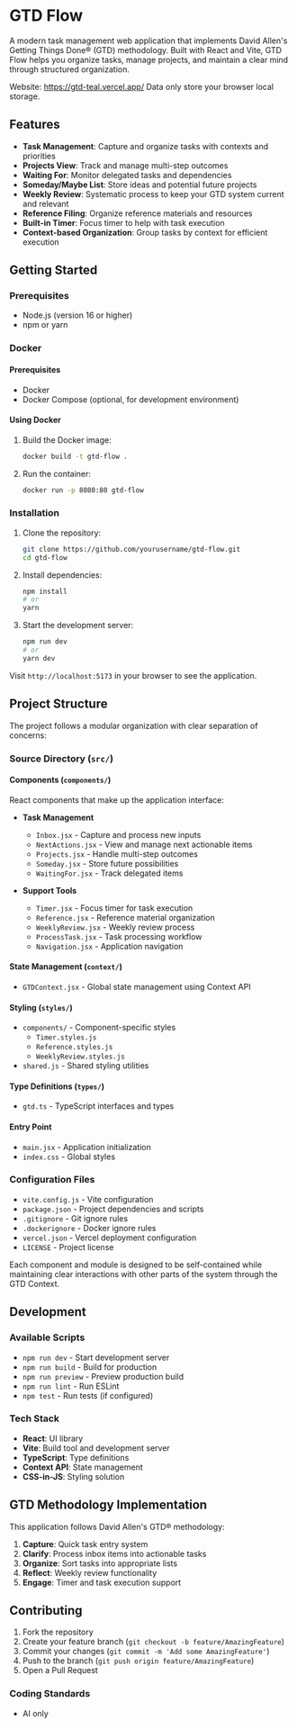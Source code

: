# GTD Flow

A modern task management web application that implements David Allen's Getting Things Done® (GTD) methodology. Built with React and Vite, GTD Flow helps you organize tasks, manage projects, and maintain a clear mind through structured organization.

Website: https://gtd-teal.vercel.app/
Data only store your browser local storage.


## Features

- **Task Management**: Capture and organize tasks with contexts and priorities
- **Projects View**: Track and manage multi-step outcomes
- **Waiting For**: Monitor delegated tasks and dependencies
- **Someday/Maybe List**: Store ideas and potential future projects
- **Weekly Review**: Systematic process to keep your GTD system current and relevant
- **Reference Filing**: Organize reference materials and resources
- **Built-in Timer**: Focus timer to help with task execution
- **Context-based Organization**: Group tasks by context for efficient execution

## Getting Started

### Prerequisites

- Node.js (version 16 or higher)
- npm or yarn

### Docker

#### Prerequisites
- Docker
- Docker Compose (optional, for development environment)

#### Using Docker

1. Build the Docker image:
    ```bash
    docker build -t gtd-flow .
    ```

2. Run the container:
    ```bash
    docker run -p 8080:80 gtd-flow
    ```

### Installation

1. Clone the repository:
    ```bash
    git clone https://github.com/yourusername/gtd-flow.git
    cd gtd-flow
    ```

2. Install dependencies:
    ```bash
    npm install
    # or
    yarn
    ```

3. Start the development server:
    ```bash
    npm run dev
    # or
    yarn dev
    ```

Visit `http://localhost:5173` in your browser to see the application.

## Project Structure

The project follows a modular organization with clear separation of concerns:

### Source Directory (`src/`)

#### Components (`components/`)
React components that make up the application interface:

- **Task Management**
  - `Inbox.jsx` - Capture and process new inputs
  - `NextActions.jsx` - View and manage next actionable items
  - `Projects.jsx` - Handle multi-step outcomes
  - `Someday.jsx` - Store future possibilities
  - `WaitingFor.jsx` - Track delegated items

- **Support Tools**
  - `Timer.jsx` - Focus timer for task execution
  - `Reference.jsx` - Reference material organization
  - `WeeklyReview.jsx` - Weekly review process
  - `ProcessTask.jsx` - Task processing workflow
  - `Navigation.jsx` - Application navigation

#### State Management (`context/`)
- `GTDContext.jsx` - Global state management using Context API

#### Styling (`styles/`)
- `components/` - Component-specific styles
  - `Timer.styles.js`
  - `Reference.styles.js`
  - `WeeklyReview.styles.js`
- `shared.js` - Shared styling utilities

#### Type Definitions (`types/`)
- `gtd.ts` - TypeScript interfaces and types

#### Entry Point
- `main.jsx` - Application initialization
- `index.css` - Global styles

### Configuration Files

- `vite.config.js` - Vite configuration
- `package.json` - Project dependencies and scripts
- `.gitignore` - Git ignore rules
- `.dockerignore` - Docker ignore rules
- `vercel.json` - Vercel deployment configuration
- `LICENSE` - Project license

Each component and module is designed to be self-contained while maintaining clear interactions with other parts of the system through the GTD Context.

## Development

### Available Scripts

- `npm run dev` - Start development server
- `npm run build` - Build for production
- `npm run preview` - Preview production build
- `npm run lint` - Run ESLint
- `npm test` - Run tests (if configured)

### Tech Stack

- **React**: UI library
- **Vite**: Build tool and development server
- **TypeScript**: Type definitions
- **Context API**: State management
- **CSS-in-JS**: Styling solution

## GTD Methodology Implementation

This application follows David Allen's GTD® methodology:

1. **Capture**: Quick task entry system
2. **Clarify**: Process inbox items into actionable tasks
3. **Organize**: Sort tasks into appropriate lists
4. **Reflect**: Weekly review functionality
5. **Engage**: Timer and task execution support

## Contributing

1. Fork the repository
2. Create your feature branch (`git checkout -b feature/AmazingFeature`)
3. Commit your changes (`git commit -m 'Add some AmazingFeature'`)
4. Push to the branch (`git push origin feature/AmazingFeature`)
5. Open a Pull Request

### Coding Standards

- AI only
